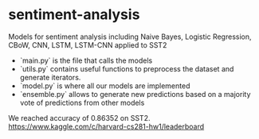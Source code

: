 # sentiment-analysis
Models for sentiment analysis including Naive Bayes, Logistic Regression, CBoW, CNN, 
LSTM, LSTM-CNN applied to SST2

<ul>
  <li> `main.py` is the file that calls the models</li>
  <li> `utils.py` contains useful functions to preprocess the dataset and generate iterators.</li> 
  <li> `model.py` is where all our models are implemented</li> 
  <li> `ensemble.py` allows to generate new predictions based on a majority vote of predictions from other models</li>
</ul>

We reached accuracy of 0.86352 on SST2.
https://www.kaggle.com/c/harvard-cs281-hw1/leaderboard

